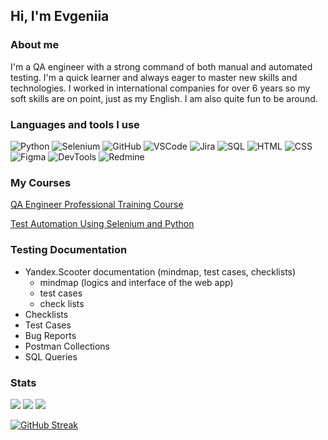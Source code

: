 
## Hi, I'm Evgeniia
### About me

I'm a QA engineer with a strong command of both manual and automated testing. I'm a quick learner and always eager to master new skills and technologies. 
I worked in international companies for over 6 years so my soft skills are on point, just as my English. I am also quite fun to be around. 


### Languages and tools I use

![Python](https://img.shields.io/badge/Python-87CEFA?style=for-the-badge&logo=python)
![Selenium](https://img.shields.io/badge/Selenium-87CEFA?style=for-the-badge&logo=selenium)
![GitHub](https://img.shields.io/badge/GitHub-87CEFA?style=for-the-badge&logo=github)
![VSCode](https://img.shields.io/badge/VSCode-87CEFA?style=for-the-badge&logo=VSCode)
![Jira](https://img.shields.io/badge/Jira-87CEFA?style=for-the-badge&logo=jira)
![SQL](https://img.shields.io/badge/SQL-87CEFA?style=for-the-badge&logo=sql)
![HTML](https://img.shields.io/badge/HTML-87CEFA?style=for-the-badge&logo=HTML5)
![CSS](https://img.shields.io/badge/CSS-87CEFA?style=for-the-badge&logo=css)
![Figma](https://img.shields.io/badge/Figma-87CEFA?style=for-the-badge&logo=Figma)
![DevTools](https://img.shields.io/badge/DevTools-87CEFA?style=for-the-badge&logo=DevTools)
![Redmine](https://img.shields.io/badge/Redmine-87CEFA?style=for-the-badge&logo=Redmine)




### My Courses
[QA Engineer Professional Training Course](https://drive.google.com/file/d/1jT_LoGhtwJI4p1HIACJ-35XT-D1FwlUz/view?usp=sharing)

[Test Automation Using Selenium and Python](https://drive.google.com/file/d/1-qOg9Z86GgccP9wcxB939inJcBC7dQn4/view?usp=sharing)

### Testing Documentation
- Yandex.Scooter documentation (mindmap, test cases, checklists)
    - mindmap (logics and interface of the web app) 
    - test cases
    - check lists
- Checklists
- Test Cases
- Bug Reports
- Postman Collections
- SQL Queries




### Stats
![](http://github-profile-summary-cards.vercel.app/api/cards/stats?username=JollyCupcake&theme=tokyonight)
![](http://github-profile-summary-cards.vercel.app/api/cards/repos-per-language?username=JollyCupcake&theme=tokyonight)
![](https://github-profile-summary-cards.vercel.app/api/cards/profile-details?username=JollyCupcake&theme=tokyonight)

[![GitHub Streak](http://github-readme-streak-stats.herokuapp.com?user=JollyCupcake&theme=dark&border_radius=10&date_format=j%20M%5B%20Y%5D&mode=weekly)](https://git.io/streak-stats)